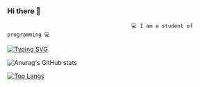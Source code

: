 ### Hi there 👋

                                        	💻 I am a student of programming 💻 
                                          
[![Typing SVG](https://readme-typing-svg.herokuapp.com?color=%2336BCF7&lines=I+am+a+student+of+programming)](https://git.io/typing-svg)
                                          
![Anurag's GitHub stats](https://github-readme-stats.vercel.app/api?username=pragramist-07&show_icons=true&theme=dracula)

[![Top Langs](https://github-readme-stats.vercel.app/api/top-langs/?username=pragramist-07)](https://github.com/anuraghazra/github-readme-stats)

